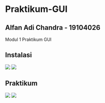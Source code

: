 # Praktikum-GUI
## Alfan Adi Chandra - 19104026
Modul 1 Praktikum GUI

## Instalasi
![](https://i.ibb.co/y6TbnKF/image.png)
![](https://i.ibb.co/CtqJRnY/image.png)
## Praktikum
![](https://i.ibb.co/znQgk37/Screenshot-126.png)
![](https://i.ibb.co/DpXMGDS/Screenshot-127.png)